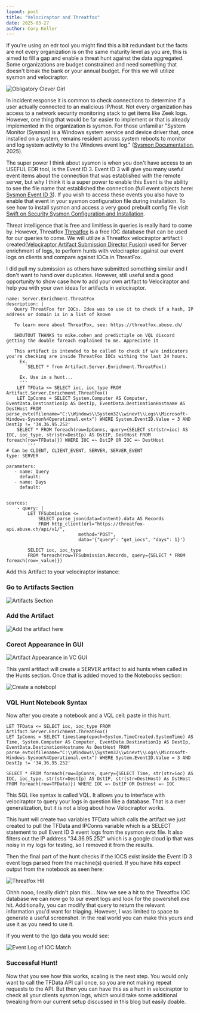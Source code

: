 ```yaml
---
layout: post
title: "Velociraptor and Threatfox"
date: 2025-03-27
author: Cory Keller
---
```


If you're using an edr tool you might find this a bit redundant but the facts are not every organization is on the same maturity level as you are, this is aimed to fill a gap and enable a threat hunt against the data aggregated. Some organizations are budget constrained and need something that doesn't break the bank or your annual budget. For this we will utilize sysmon and velociraptor. 

<img title="Obligatory Clever Girl" src="https://www.google.com/url?sa=i&url=https%3A%2F%2Fwww.jimchines.com%2F2018%2F05%2Featen-by-velociraptors%2Fclevergirl%2F&psig=AOvVaw0QbIa4rf5kSLs9ZF_UebtL&ust=1743211171084000&source=images&cd=vfe&opi=89978449&ved=0CBAQjRxqFwoTCJCZ8-bNq4wDFQAAAAAdAAAAABAE">

In incident response it is common to check connections to determine if a user actually connected to an malicious IP/host. Not every organization has access to a network security monitoring stack to get items like Zeek logs. However, one thing that would be far easier to implement or that is already implemented in the organization is sysmon. For those unfamiliar "System Monitor (Sysmon) is a Windows system service and device driver that, once installed on a system, remains resident across system reboots to monitor and log system activity to the Windows event log." ([Sysmon Documentation][sysmon-docs], 2025). 

The super power I think about sysmon is when you don't have access to an USEFUL EDR tool, is the Event ID 3. Event ID 3 will give you many useful event items about the connection that was established with the remote server, but why I think it is a super power to enable this Event is the ability to see the file name that established the connection (full event objects here: [Sysmon Event ID 3][event-id-3]). If you wish to access these events you also have to enable that event in your sysmon configuration file during installation. To see how to install sysmon and access a very good prebuilt config file visit [Swift on Security Sysmon Configuration and Installation][swift-config].

Threat intelligence that is free and limitless in queries is really hard to come by. However, Threatfox [Threatfox][threatfox] is a free IOC database that can be used for our queries to come. We will utilize a Threatfox velociraptor artifact I created([Velociraptor Artifact Submission Director Fusion][dfusion-tf]) used for Server enrichment of logs, to perform hunts with velociraptor against our event logs on clients and compare against IOCs in ThreatFox. 

I did pull my submission as others have submitted something similar and I don't want to hand over duplicates. However, still useful and a good opportunity to show case how to add your own artifact to Velociraptor and help you with your own ideas for artifacts in velociraptor.

```
name: Server.Enrichment.ThreatFox
description: |
   Query ThreatFox for IOCs. Idea was to use it to check if a hash, IP address or domain is in a list of known
   
   To learn more about ThreatFox, see: https://threatfox.abuse.ch/
   
   SHOUTOUT THANKS to mike.cohen and predictiple on VQL discord getting the double foreach explained to me. Appreciate it
   
   This artifact is intended to be called to check if w/e indicators you're checking are inside ThreatFox IOCs withing the last 24 hours. 
     Ex.
       `SELECT * from Artifact.Server.Enrichment.ThreatFox()
       
     Ex. Use in a hunt...
     '''
    LET TFData <= SELECT ioc, ioc_type FROM Artifact.Server.Enrichment.ThreatFox()
    LET IpConns = SELECT System.Computer AS Computer, EventData.DestinationIp AS DestIp, EventData.DestinationHostname AS DestHost FROM parse_evtx(filename="C:\\Windows\\System32\\winevt\\Logs\\Microsoft-Windows-Sysmon%4Operational.evtx") WHERE System.EventID.Value = 3 AND DestIp != '34.36.95.252'
    SELECT * FROM foreach(row=IpConns, query={SELECT str(str=ioc) AS IOC, ioc_type, str(str=DestIp) AS DstIP, DestHost FROM foreach(row=TFData)}) WHERE IOC =~ DstIP OR IOC =~ DestHost
        '''
# Can be CLIENT, CLIENT_EVENT, SERVER, SERVER_EVENT
type: SERVER

parameters:
   - name: Query
     default:
   - name: Days
     default:


sources:
    - query: |
        LET TFSubmission <= 
            SELECT parse_json(data=Content).data AS Records
            FROM http_client(url="https://threatfox-api.abuse.ch/api/v1/",
                           method="POST",
                           data='{"query": "get_iocs", "days": 1}')
        
        SELECT ioc, ioc_type
        FROM foreach(row=TFSubmission.Records, query={SELECT * FROM foreach(row=_value)})
```

Add this Artifact to your velociraptor instance:

### Go to Artifacts Section

![Artifacts Section](./assets/images/view-artifacts.png)

### Add the Artifact

![Add the artifact here](./assets/images/addartifact.png)

### Corect Appearance in GUI

![Artifact Appearance in VC GUI](./assets/images/threatfox-artifact.png)

This yaml artifact will create a SERVER artifact to aid hunts when called in the Hunts section. Once that is added moved to the Notebooks section:

![Create a notebopl ](./assets/images/vc-notebooks.png)

### VQL Hunt Notebook Syntax

Now after you create a notebook and a VQL cell: paste in this hunt.

```
LET TFData <= SELECT ioc, ioc_type FROM Artifact.Server.Enrichment.ThreatFox()
LET IpConns = SELECT timestamp(epoch=System.TimeCreated.SystemTime) AS Time, System.Computer AS Computer, EventData.DestinationIp AS DestIp, EventData.DestinationHostname As DestHost FROM parse_evtx(filename="C:\\Windows\\System32\\winevt\\Logs\\Microsoft-Windows-Sysmon%4Operational.evtx") WHERE System.EventID.Value = 3 AND DestIp != '34.36.95.252' 

SELECT * FROM foreach(row=IpConns, query={SELECT Time, str(str=ioc) AS IOC, ioc_type, str(str=DestIp) AS DstIP, str(str=DestHost) As DstHost FROM foreach(row=TFData)}) WHERE IOC =~ DstIP OR DstHost =~ IOC
```

This SQL like syntax is called VQL. It allows you to interface with velociraptor to query your logs in question like a database. That is a over generalization, but it is not a blog about how Velociraptor works. 

This hunt will create two variables TFData which calls the artifact we just created to pull the TFData and IPConns variable which is a SELECT statement to pull Event ID 3 event logs from the sysmon evtx file. It also filters out the IP address "34.36.95.252" which is a google cloud ip that was noisy in my logs for testing, so I removed it from the results.

Then the final part of the hunt checks if the IOCS exist inside the Event ID 3 event logs parsed from the machine(s) queried. If you have hits expect output from the notebook as seen here:

![Threatfox Hit](./assets/images/threatfox-hit.png)

Ohhh nooo, I really didn't plan this... Now we see a hit to the Threatfox IOC database we can now go to our event logs and look for the powershell.exe hit. Additionally, you can modify that query to return the relevant information you'd want for triaging. However, I was limited to space to generate a useful screenshot. In the real world you can make this yours and use it as you need to use it. 

If you went to the lgo data you would see:

![Event Log of IOC Match](./assets/images/eventlogdata.png)

### Successful Hunt!

Now that you see how this works, scaling is the next step. You would only want to call the TFData API call once, so you are not making repeat requests to the API. But then you can have this as a hunt in velociraptor to check all your clients sysmon logs, which would take some additional tweaking from our current setup discussed in this blog but easily doable. 

[sysmon-docs]: https://learn.microsoft.com/en-us/sysinternals/downloads/sysmon
[event-id-3]: https://www.ultimatewindowssecurity.com/securitylog/encyclopedia/event.aspx?source=Sysmon&eventID=3
[swift-config]:https://github.com/SwiftOnSecurity/sysmon-config
[velociraptor]: https://docs.velociraptor.app/
[threatfox]: https://threatfox.abuse.ch/browse/
[dfusion-tf]: https://github.com/Velocidex/velociraptor-docs/pull/806/commits/04a11ec401203729fb989e3c6dc9556245818571
